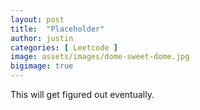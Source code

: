 ```yaml
---
layout: post
title:  "Placeholder"
author: justin
categories: [ Leetcode ]
image: assets/images/dome-sweet-dome.jpg
bigimage: true
---
```


This will get figured out eventually.